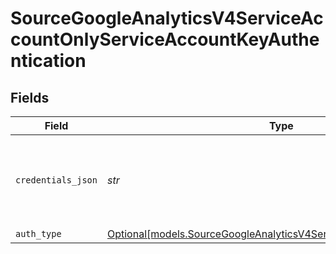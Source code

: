 # SourceGoogleAnalyticsV4ServiceAccountOnlyServiceAccountKeyAuthentication


## Fields

| Field                                                                                                                                | Type                                                                                                                                 | Required                                                                                                                             | Description                                                                                                                          | Example                                                                                                                              |
| ------------------------------------------------------------------------------------------------------------------------------------ | ------------------------------------------------------------------------------------------------------------------------------------ | ------------------------------------------------------------------------------------------------------------------------------------ | ------------------------------------------------------------------------------------------------------------------------------------ | ------------------------------------------------------------------------------------------------------------------------------------ |
| `credentials_json`                                                                                                                   | *str*                                                                                                                                | :heavy_check_mark:                                                                                                                   | The JSON key of the service account to use for authorization                                                                         | { "type": "service_account", "project_id": YOUR_PROJECT_ID, "private_key_id": YOUR_PRIVATE_KEY, ... }                                |
| `auth_type`                                                                                                                          | [Optional[models.SourceGoogleAnalyticsV4ServiceAccountOnlyAuthType]](../models/sourcegoogleanalyticsv4serviceaccountonlyauthtype.md) | :heavy_minus_sign:                                                                                                                   | N/A                                                                                                                                  |                                                                                                                                      |